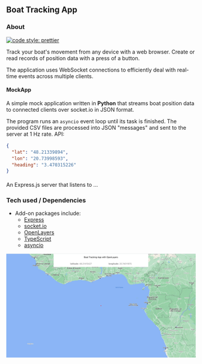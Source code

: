 ## Boat Tracking App

### About

[![code style: prettier](https://img.shields.io/badge/code_style-prettier-ff69b4.svg?style=flat-square)](https://github.com/prettier/prettier)

Track your boat's movement from any device with a web browser. Create or read records of position data with a press of a button.

The application uses WebSocket connections to efficiently deal with real-time events across multiple clients.

#### MockApp

A simple mock application written in **Python** that streams boat position data to connected clients over socket.io in JSON format.

The program runs an `asyncio` event loop until its task is finished. The provided CSV files are processed into JSON "messages" and sent to the server at 1 Hz rate. API:

```json
{
  "lat": "48.21339894",
  "lon": "20.73998593",
  "heading": "3.470315226"
}
```

####

An Express.js server that listens to ...

### Tech used / Dependencies

- Add-on packages include:
  - [Express](https://www.npmjs.com/package/express)
  - [socket.io](https://www.npmjs.com/package/socket.io)
  - [OpenLayers](https://www.npmjs.com/package/ol)
  - [TypeScript](https://www.npmjs.com/package/typescript)
  - [asyncio](https://pypi.org/project/asyncio/)

![Demo image](./demo-image.png)
